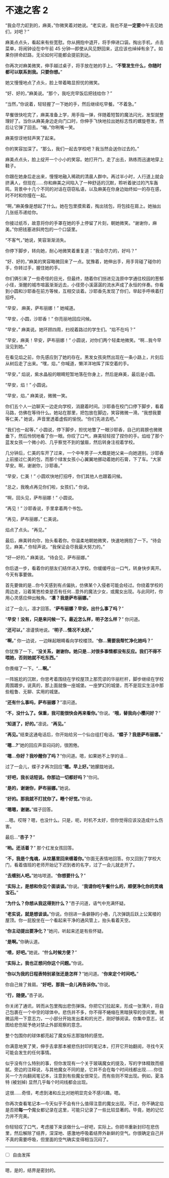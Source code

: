 # 不速之客 2

“我会尽力赶到的，麻美，”你微笑着对她说。“老实说，我也不是**一定要**中午去见她们，对吧？”

麻美点点头，看起来有些宽慰。你从拥抱中退开，将手伸进口袋。掏出手机，点击菜单，将闹钟设在中午前 45 分钟—即使从风见野回来，这应该也绰绰有余了。如果你拼命赶路，无论如何可能都会提前到达。

你再次对麻美微笑，伸手越过桌子，将手放在她的手上。“**不管发生什么，你随时都可以联系到我。只要你想。**”

她又慢慢地点了点头，脸上带着略显担忧的微笑。

“好、好的，”麻美说。“那个，我吃完早饭后把钱给你？”

“当然，”你说着，轻轻握了一下她的手，然后继续吃早餐。“不着急。”

早餐很快吃完了，麻美准备上学，用手指一弹，伴随着短暂的魔法闪光，发型就整理好了。当你从麻美身边走向门口时，你伸手飞快地拉出她标志性的螺旋卷发，然后让它弹了回去。“嘣，”你咧嘴一笑。

麻美惊讶地轻声笑了起来。

你的笑容加深了。“那么，我们一起去学校吧？我当然会送你过去的。”

麻美点点头，脸上绽开一个小小的笑容。她打开门，走了出去，熟练而迅速地穿上鞋子。

你跟在她身后走出来，慢慢地融入稀疏的清晨人群中。再过半小时，人行道上就会挤满人，但现在......你和麻美之间陷入了一种舒适的沉默，聆听着驶过的汽车轰鸣，背景中十几个不同的对话在窃窃私语，以及麻美在你身边始终如一的存在感，时不时和你撞在一起。

“啊，”麻美像是想起了什么。她在包里摸索着，掏出钱包，将包挂在肩上。她抽出几张纸币递给你。

你接过纸币，故意将你的手罩在她的手上停留了片刻，朝她微笑。“谢谢你，麻美。”你把钱塞进斜挎包的一个口袋里。

“不客气，”她说，笑容渐渐消失。

你停下脚步，转向她，耐心地微笑着重复道：“我会尽力的，好吗？”

“好、好的，”麻美的笑容略微回来了一点。犹豫着，她伸出手，用手背碰了碰你的手，你转过手，握住她的手。

你们俩引来了一些奇怪的目光，但最终，随着你们拐进见泷原中学通往校园的葱郁小径，渐醒的城市喧嚣渐渐远去，小径旁小溪潺潺的流水声成了永恒的伴奏。你看到小圆和沙耶香在前方等候，互相交谈着。沙耶香先发现了你们，举起手呼唤着打招呼。

“早安， 麻美，萨布丽娜！” 她喊道。

“早安，小圆，沙耶香！” 你亮丽地回应问候。

“早安，” 麻美说。她环顾四周，扫视着路过的学生们。“焰不在吗？”

“早安，麻美！早安，萨布丽娜！” 小圆说，对你们两个轻柔地微笑。“啊...我今早没见到她。”

在看见焰之前，你先感应到了她的存在。黑发女孩突然出现在一条小路上，片刻后从树后走了出来。“嘿，焰，” 你喊道，懒洋洋地挥了挥空着的手。

“早安，” 焰说，紫水晶般的眼睛短暂地落在你身上，然后是麻美，最后是小圆。

“早安，焰！” 小圆说。

“早安，焰，” 麻美说，微微一笑。

你们五个人一边聊天一边走向学校，消磨着时间。沙耶香在校门口停下脚步，看着马路，仿佛在等待什么。她站在那里，把包放在脚边，笑容微微一滑。“我想我要等仁美，” 她说，声音里透着虚假的愉悦。“你们先进去吧。”

“我们也一起等，” 小圆说，停下脚步，担忧地瞥了一眼沙耶香，自己的肩膀也微微垂下，然后怜悯地看了你一眼。你叹了口气，麻美轻轻捏了捏你的手。焰给了那个蓝发女孩一个微小的、几乎察觉不到的皱眉，然后转身注视着学校。

几分钟后，仁美的车开了过来，一个中年男子—大概是她父亲—向她道别。沙耶香上前接过仁美的包，而那个绿发女孩小心翼翼地挪动着她的石膏，下了车。“大家早安。啊，谢谢你，沙耶香。”

“早安，仁美！” 小圆欢快地打招呼，你们其他人也跟着问候。

“总之，我晚点再见你们啦，女孩们，” 你说。

“啊，回头见，萨布丽娜！” 小圆说。

“再见！” 沙耶香说，手里拿着两个书包。

“再见，萨布丽娜，” 仁美说。

焰点了点头。“再见。”

最后，麻美转向你，抬头看着你。你温柔地朝她微笑，快速地拥抱了一下。“待会见，麻美，” 你轻声说。“我保证会尽我最大努力的。”

“好—好的，” 麻美说。“待会见，萨布丽娜。”

你后退一步，看着你的朋友们结伴进入学校。你缓缓呼出一口气，转身快步离开。今天有事要做。

首先要做的是...你今天感到有点偏执，仿佛某个入侵者可能会经过。你绕着学校的周边走，沿着篱笆检查是否有任何...意外的魔法少女，或魔女出现。与此同时，你用心灵感应伸出触角。“**凛？我是萨布丽娜。**”

过了一会儿，凛才回答。“**萨布丽娜？早安。出什么事了吗？**”

“**早安！没有，只是来问候一下。最近怎么样，明子怎么样？**” 你问道。

“**还可以，**” 凛谨慎地说。“**明子...情况不太好。**”

“**啊，**” 你一边说，一边眯起眼睛看向学校楼顶。“**你...需要我帮忙净化她吗？**”

你犹豫了一下。“**没关系，谢谢你。她只是...对很多事情都没有反应。我们不得不喂她，否则她就不吃东西。**”

你畏缩了一下。“**...啊。**”

一阵尴尬的沉默，你思考着围绕在学校屋顶上那荒谬的华丽栏杆，脚步继续在学校周围踱步。说真的，那上面就像一座城堡。一座梦幻的城堡，而不是现实生活中那些粗鲁、无聊、实用的城堡。

“**还有什么事吗，萨布丽娜？**”凛问道。

“**不，没什么了。保重，我可能很快会再来看你。**”你说。“**哦，替我向小樱问好？**”

“**知道了，好的。**”凛说。“**再见。**”

“**再见。**”结束这通电话后，你开始给另一个仙台组打电话。“**蝶子？我是萨布丽娜。**”

“**嗯...?**”她的回应声音闷闷的，很困倦。

“**嗯...你好？我吵醒你了吗？**”你问道。嗯，如果她不上学的话...

过了一会儿，蝶子才再次回应“**嗯。早上好。**”她朦胧地说。

“**好吧，我长话短说。你那边一切都好吗？**”你问。

“**是的，谢谢你，萨布丽娜。**”她说。

“**好的。那我就不打扰你了。睡个好觉。**”你说。

“**嗯嗯，谢谢。**”蝶子回答。

...嗯。哎呀？嗯，也没什么。只是，呃，时机不太好，但你觉得应该没造成什么伤害。

最后...“**杏子？**”

“**哟。还活着？**” 那个红发女孩回答。

“**不，我是个鬼魂，从坟墓里回来缠着你。**”你面无表情地回答。你又回到了学校大门，看着值班的老师开始记下迟到者的名字，过了一会儿就走开了。

“**去缠别人吧。**”她咕哝道。“**你想要什么？**”

“**实际上，是想和你见个面谈谈。**”你说。“**我请你吃午餐什么的，顺便净化你的灵魂宝石。**”

“**为什么？你想从我这得到什么？**”杏子问道，语气中充满怀疑。

“**老实说，就是想谈谈。**”你说。你拐进一条僻静的小巷，几次弹跳后跃上公寓楼的屋顶。你一屁股坐在一个看起来干净的通风管上，抬头看着天空。

“**你主动提出要净化？**”她问，听起来还是有些怀疑。

“**是啊。**”你确认道。

“**啧，好吧。**”她说。“**什么时候方便？**”

“**实际上，我也正想问你这个问题。**”你说。

“**你以为我的日程表特别紧张还是怎样？**”她问道。“**你来定个时间吧。**”

你自己耸了耸肩。“**好吧，那我一会儿再告诉你。**”你说。

“**行，随便。**”杏子说。

你关闭了通讯，转而从包里掏出悲伤弹珠。你把它们拉起来，形成一张薄片，将自己包裹在一个中空的球体中。悲伤并不多，你不得不蜷缩在黑暗狭窄的空间里。稍微运用一下意志力，一小部分开始发出柔和的光芒，刚好够阅读。你集中意志，试图给悲伤赋予绝对禁止外部观察的意念。

整个包围你的球体都亮起了魔女标志那独特的感觉。

你满意地笑了笑，伸手去拿那本被悲伤封印的笔记本，打开它开始翻阅，寻找今天可能会发生的任何事情。

似乎没有什么特别的事，但你发现有一个关于玻璃魔女的提及，写的字体精致而细腻。旁边的注释说，与其他魔女不同的是，它并不会在每个时间线都出现……你往另一个方向翻阅笔记本，注意到有些魔女很常见，而有些则不常出现。例如，夏洛特 (被划掉) 显然几乎每个时间线都会出现。

这很……奇怪，考虑到渚和丘比对她明显完全不感兴趣。嗯。

你再次查看笔记本—今天似乎不会有什么值得注意的魔女出现。不过，你不确定焰是否把**每一个**魔女都记录在这里，可能只记录了一些比较显著的。毕竟，她的记忆力并不完美。

你轻轻叹了口气，考虑接下来该做什么—好吧，实际上。你把书重新封印在悲伤里，然后解除了结界，深深地、感激地呼吸着结界外新鲜的空气。你很确定自己并不真的需要呼吸，但里面的空气确实变得相当沉闷了。

---

- [ ] 自由发挥

---

嗯，是的，结界是密封的。
